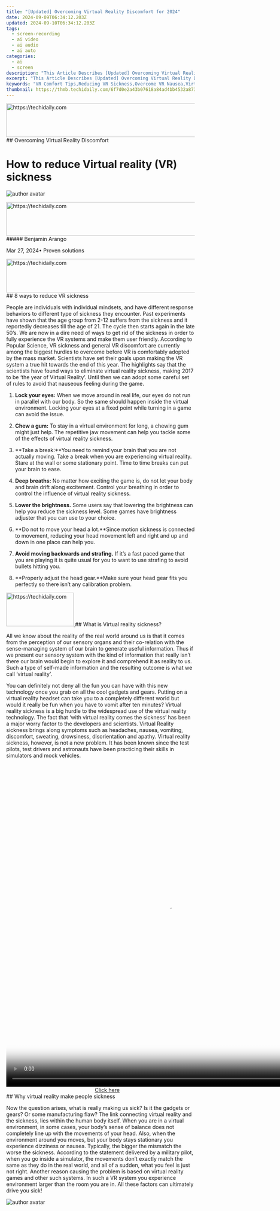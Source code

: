 ```yaml
---
title: "[Updated] Overcoming Virtual Reality Discomfort for 2024"
date: 2024-09-09T06:34:12.203Z
updated: 2024-09-10T06:34:12.203Z
tags: 
  - screen-recording
  - ai video
  - ai audio
  - ai auto
categories: 
  - ai
  - screen
description: "This Article Describes [Updated] Overcoming Virtual Reality Discomfort for 2024"
excerpt: "This Article Describes [Updated] Overcoming Virtual Reality Discomfort for 2024"
keywords: "VR Comfort Tips,Reducing VR Sickness,Overcome VR Nausea,Virtual Reality Stability,Ease VR Discomfort,VR Motion Issues,Balancing VR Experience"
thumbnail: https://thmb.techidaily.com/6f7d0e2a43b07618a84ad4bb4532a87360d4eb5cc4017e6eac185e39f8838773.jpg
---
```


<!-- affiliate ads begin -->
<a href="https://unicoeye.pxf.io/c/5597632/2134218/18498" target="_top" id="2134218">
  <img src="//a.impactradius-go.com/display-ad/18498-2134218" border="0" alt="https://techidaily.com" width="728" height="90"/>
</a>
<img height="0" width="0" src="https://unicoeye.pxf.io/i/5597632/2134218/18498" style="position:absolute;visibility:hidden;" border="0" />
<!-- affiliate ads end -->
## Overcoming Virtual Reality Discomfort

# How to reduce Virtual reality (VR) sickness

![author avatar](https://images.wondershare.com/filmora/article-images/benjamin-arango-author.jpg)

<!-- affiliate ads begin -->
<a href="https://ephamedtechinc.pxf.io/c/5597632/2137229/26400" target="_top" id="2137229">
  <img src="//a.impactradius-go.com/display-ad/26400-2137229" border="0" alt="https://techidaily.com" width="728" height="90"/>
</a>
<img height="0" width="0" src="https://ephamedtechinc.pxf.io/i/5597632/2137229/26400" style="position:absolute;visibility:hidden;" border="0" />
<!-- affiliate ads end -->
##### Benjamin Arango

 Mar 27, 2024• Proven solutions

<!-- affiliate ads begin -->
<a href="https://ephamedtechinc.pxf.io/c/5597632/2137208/26400" target="_top" id="2137208">
  <img src="//a.impactradius-go.com/display-ad/26400-2137208" border="0" alt="https://techidaily.com" width="728" height="90"/>
</a>
<img height="0" width="0" src="https://ephamedtechinc.pxf.io/i/5597632/2137208/26400" style="position:absolute;visibility:hidden;" border="0" />
<!-- affiliate ads end -->
## 8 ways to reduce VR sickness

 People are individuals with individual mindsets, and have different response behaviors to different type of sickness they encounter. Past experiments have shown that the age group from 2-12 suffers from the sickness and it reportedly decreases till the age of 21\. The cycle then starts again in the late 50’s. We are now in a dire need of ways to get rid of the sickness in order to fully experience the VR systems and make them user friendly. According to Popular Science, VR sickness and general VR discomfort are currently among the biggest hurdles to overcome before VR is comfortably adopted by the mass market. Scientists have set their goals upon making the VR system a true hit towards the end of this year. The highlights say that the scientists have found ways to eliminate virtual reality sickness, making 2017 to be ‘the year of Virtual Reality’. Until then we can adopt some careful set of rules to avoid that nauseous feeling during the game.

 1. **Lock your eyes:** When we move around in real life, our eyes do not run in parallel with our body. So the same should happen inside the virtual environment. Locking your eyes at a fixed point while turning in a game can avoid the issue.

 2. **Chew a gum:** To stay in a virtual environment for long, a chewing gum might just help. The repetitive jaw movement can help you tackle some of the effects of virtual reality sickness.

 3. **Take a break:**You need to remind your brain that you are not actually moving. Take a break when you are experiencing virtual reality. Stare at the wall or some stationary point. Time to time breaks can put your brain to ease.

 4. **Deep breaths:** No matter how exciting the game is, do not let your body and brain drift along excitement. Control your breathing in order to control the influence of virtual reality sickness.

 5. **Lower the brightness.**  Some users say that lowering the brightness can help you reduce the sickness level. Some games have brightness adjuster that you can use to your choice.

 6. **Do not to move your head a lot.**Since motion sickness is connected to movement, reducing your head movement left and right and up and down in one place can help you.

 7. **Avoid moving backwards and strafing.**  If it’s a fast paced game that you are playing it is quite usual for you to want to use strafing to avoid bullets hitting you.

 8. **Properly adjust the head gear.**Make sure your head gear fits you perfectly so there isn’t any calibration problem.

<!-- affiliate ads begin -->
<a href="https://aligracehair.sjv.io/c/5597632/2135353/19272" target="_top" id="2135353">
  <img src="//a.impactradius-go.com/display-ad/19272-2135353" border="0" alt="https://techidaily.com" width="180" height="90"/>
</a>
<img height="0" width="0" src="https://aligracehair.sjv.io/i/5597632/2135353/19272" style="position:absolute;visibility:hidden;" border="0" />
<!-- affiliate ads end -->
## What is Virtual reality sickness?

 All we know about the reality of the real world around us is that it comes from the perception of our sensory organs and their co-relation with the sense-managing system of our brain to generate useful information. Thus if we present our sensory system with the kind of information that really isn’t there our brain would begin to explore it and comprehend it as reality to us. Such a type of self-made information and the resulting outcome is what we call ‘virtual reality’.

 You can definitely not deny all the fun you can have with this new technology once you grab on all the cool gadgets and gears. Putting on a virtual reality headset can take you to a completely different world but would it really be fun when you have to vomit after ten minutes? Virtual reality sickness is a big hurdle to the widespread use of the virtual reality technology. The fact that ‘with virtual reality comes the sickness’ has been a major worry factor to the developers and scientists. Virtual Reality sickness brings along symptoms such as headaches, nausea, vomiting, discomfort, sweating, drowsiness, disorientation and apathy. Virtual reality sickness, however, is not a new problem. It has been known since the test pilots, test drivers and astronauts have been practicing their skills in simulators and mock vehicles.

<!-- affiliate ads begin -->
<span id="1484963">
					<video width="864" height="864" style="cursor:pointer"
           poster="//a.impactradius-go.com/display-clicktoplayimage/1484963.png"
           onclick="if(!this.playClicked){this.play();this.setAttribute('controls',true);this.playClicked=true;}">
	   <source src="//a.impactradius-go.com/display-ad/16446-1484963">
	   <img src="//a.impactradius-go.com/display-clicktoplayimage/1484963.png" style="border: none; height: 100%; width: 100%; object-fit: contain">
	</video>
	<div style="width:540px;text-align:center"><a href="javascript:window.open(decodeURIComponent('https%3A%2F%2Flaganoo.pxf.io%2Fc%2F5597632%2F1484963%2F16446'), '_blank');void(0);">Click here</a></div>
</span>
<img height="0" width="0" src="https://imp.pxf.io/i/5597632/1484963/16446" style="position:absolute;visibility:hidden;" border="0" />
<!-- affiliate ads end -->
## Why virtual reality make people sickness

 Now the question arises, what is really making us sick? Is it the gadgets or gears? Or some manufacturing flaw? The link connecting virtual reality and the sickness, lies within the human body itself. When you are in a virtual environment, in some cases, your body’s sense of balance does not completely line up with the movements of your head. Also, when the environment around you moves, but your body stays stationary you experience dizziness or nausea. Typically, the bigger the mismatch the worse the sickness. According to the statement delivered by a military pilot, when you go inside a simulator, the movements don’t exactly match the same as they do in the real world, and all of a sudden, what you feel is just not right. Another reason causing the problem is based on virtual reality games and other such systems. In such a VR system you experience environment larger than the room you are in. All these factors can ultimately drive you sick!

![author avatar](https://images.wondershare.com/filmora/article-images/benjamin-arango-author.jpg)

<!-- affiliate ads begin -->
<span id="1424533">
					<video width="864" height="1536" style="cursor:pointer"
           poster="//a.impactradius-go.com/display-clicktoplayimage/1424533.png"
           onclick="if(!this.playClicked){this.play();this.setAttribute('controls',true);this.playClicked=true;}">
	   <source src="//a.impactradius-go.com/display-ad/16446-1424533">
	   <img src="//a.impactradius-go.com/display-clicktoplayimage/1424533.png" style="border: none; height: 100%; width: 100%; object-fit: contain">
	</video>
	<div style="width:540px;text-align:center"><a href="javascript:window.open(decodeURIComponent('https%3A%2F%2Flaganoo.pxf.io%2Fc%2F5597632%2F1424533%2F16446'), '_blank');void(0);">Click here</a></div>
</span>
<img height="0" width="0" src="https://imp.pxf.io/i/5597632/1424533/16446" style="position:absolute;visibility:hidden;" border="0" />
<!-- affiliate ads end -->
Benjamin Arango

Benjamin Arango is a writer and a lover of all things video.

Follow @Benjamin Arango


<ins class="adsbygoogle"
     style="display:block"
     data-ad-format="autorelaxed"
     data-ad-client="ca-pub-7571918770474297"
     data-ad-slot="1223367746"></ins>



<ins class="adsbygoogle"
     style="display:block"
     data-ad-client="ca-pub-7571918770474297"
     data-ad-slot="8358498916"
     data-ad-format="auto"
     data-full-width-responsive="true"></ins>


<span class="atpl-alsoreadstyle">Also read:</span>
<div><ul>
<li><a href="https://article-files.techidaily.com/new-2024-approved-the-ultimate-guide-for-gopro-professionals/"><u>[New] 2024 Approved The Ultimate Guide for GoPro Professionals</u></a></li>
<li><a href="https://youtube-web.techidaily.com/024-approved-ultimate-gear-premium-lenses-for-vloggers/"><u>[New] 2024 Approved Ultimate Gear Premium Lenses for Vloggers</u></a></li>
<li><a href="https://article-files.techidaily.com/new-androids-best-in-sky-file-sanctuaries-for-2024/"><u>[New] Android's Best In-Sky File Sanctuaries for 2024</u></a></li>
<li><a href="https://article-files.techidaily.com/new-audio-dimming-techniques-in-logic-pro/"><u>[New] Audio Dimming Techniques in Logic Pro</u></a></li>
<li><a href="https://desktop-recording.techidaily.com/new-clip-ppt-deck-to-digital-movie-for-2024/"><u>[New] Clip PPT Deck to Digital Movie for 2024</u></a></li>
<li><a href="https://article-files.techidaily.com/new-compiled-lists-best-online-stores-for-youtube-tones-and-videos/"><u>[New] Compiled Lists Best Online Stores for Youtube Tones and Videos</u></a></li>
<li><a href="https://article-files.techidaily.com/new-exclusive-guide-to-best-uhd-video-players-free-and-versatile-for-pcandmac-for-2024/"><u>[New] Exclusive Guide to Best UHD Video Players (Free & Versatile) for PC&Mac for 2024</u></a></li>
<li><a href="https://article-files.techidaily.com/new-full-range-virtual-sphere-review/"><u>[New] Full Range Virtual Sphere Review</u></a></li>
<li><a href="https://video-capture.techidaily.com/new-how-to-screen-record-on-macbook-air/"><u>[New] How to Screen Record on Macbook Air</u></a></li>
<li><a href="https://fox-info.techidaily.com/new-in-2024-a-guide-to-pinpointing-a-list-video-creators/"><u>[New] In 2024, A Guide to Pinpointing A-List Video Creators</u></a></li>
<li><a href="https://article-files.techidaily.com/new-in-2024-bargain-ballbusters-learn-free-football-broadcast-techniques/"><u>[New] In 2024, Bargain Ballbusters Learn Free Football Broadcast Techniques</u></a></li>
<li><a href="https://screen-video-capture.techidaily.com/new-in-2024-inside-the-pros-playbook-top-5-gaming-techniques/"><u>[New] In 2024, Inside the Pro's Playbook Top 5 Gaming Techniques</u></a></li>
<li><a href="https://article-files.techidaily.com/new-in-2024-swift-navigation-for-iphone-zooming-features/"><u>[New] In 2024, Swift Navigation for iPhone Zooming Features</u></a></li>
<li><a href="https://article-files.techidaily.com/new-revolutionizing-art-sales-7-top-generators-for-turning-images-into-nfts/"><u>[New] Revolutionizing Art Sales - 7 Top Generators for Turning Images Into NFTs</u></a></li>
<li><a href="https://article-files.techidaily.com/new-the-pinnacle-guide-to-uncomplicated-online-live-streams/"><u>[New] The Pinnacle Guide to Uncomplicated Online Live Streams</u></a></li>
<li><a href="https://screen-capture.techidaily.com/new-webcam-video-production-record-edit-and-export-guide-for-2024/"><u>[New] Webcam Video Production Record, Edit & Export Guide for 2024</u></a></li>
<li><a href="https://remote-screen-capture.techidaily.com/new-zooms-auditory-masterclass-fine-tuning-for-impeccable-audio/"><u>[New] Zoom's Auditory Masterclass Fine-Tuning for Impeccable Audio</u></a></li>
<li><a href="https://eaxpv-info.techidaily.com/updated-2024-approved-a-simple-approach-to-youtube-statistics-review/"><u>[Updated] 2024 Approved A Simple Approach to YouTube Statistics Review</u></a></li>
<li><a href="https://article-files.techidaily.com/updated-2024-approved-building-your-brand-creating-a-professional-podcast-feed/"><u>[Updated] 2024 Approved Building Your Brand Creating a Professional Podcast Feed</u></a></li>
<li><a href="https://instagram-video-files.techidaily.com/updated-2024-approved-crescendo-of-creativity-adding-audio-to-ig-stories/"><u>[Updated] 2024 Approved Crescendo of Creativity Adding Audio to IG Stories</u></a></li>
<li><a href="https://article-files.techidaily.com/updated-2024-approved-direct-from-youtube-select-sites-for-effortless-tone-downloads/"><u>[Updated] 2024 Approved Direct-From-YouTube Select Sites for Effortless Tone Downloads</u></a></li>
<li><a href="https://article-files.techidaily.com/updated-2024-approved-strategic-podcast-drop-dates/"><u>[Updated] 2024 Approved Strategic Podcast Drop Dates</u></a></li>
<li><a href="https://article-files.techidaily.com/updated-2024-approved-vertex-productions-summary-pinnacle-studio-assessment-2023/"><u>[Updated] 2024 Approved Vertex Productions Summary Pinnacle Studio Assessment, 2023</u></a></li>
<li><a href="https://article-files.techidaily.com/updated-comparing-the-best-gopro-max-360-vs-hero-11/"><u>[Updated] Comparing the Best GoPro Max 360 VS Hero 11</u></a></li>
<li><a href="https://article-files.techidaily.com/updated-decoding-the-m1-chip-apples-latest-marvel-for-2024/"><u>[Updated] Decoding the M1 Chip Apple's Latest Marvel for 2024</u></a></li>
<li><a href="https://some-knowledge.techidaily.com/updated-harnessing-household-light-use-of-outdoor-elements/"><u>[Updated] Harnessing Household Light Use of Outdoor Elements</u></a></li>
<li><a href="https://snapchat-videos.techidaily.com/updated-in-2024-effortlessly-connect-camera-roll-to-snapchat-sharing-platforms/"><u>[Updated] In 2024, Effortlessly Connect Camera Roll to Snapchat Sharing Platforms</u></a></li>
<li><a href="https://article-files.techidaily.com/updated-the-pathway-to-stunning-visuals-these-top-7-graders-secrets/"><u>[Updated] The Pathway to Stunning Visuals These Top 7 Graders' Secrets</u></a></li>
<li><a href="https://article-files.techidaily.com/updated-virtual-expansion-top-7-gear-choices-for-metavisionaries-for-2024/"><u>[Updated] Virtual Expansion Top 7 Gear Choices for Metavisionaries for 2024</u></a></li>
<li><a href="https://location-fake.techidaily.com/3utools-virtual-location-not-working-on-oppo-reno-10-5g-fix-now-drfone-by-drfone-virtual-android/"><u>3uTools Virtual Location Not Working On Oppo Reno 10 5G? Fix Now | Dr.fone</u></a></li>
<li><a href="https://some-knowledge.techidaily.com/apple-dvdmacx-itunes-dvd-ripper/"><u>Appleデバイス向けビデオ保存: DVD用MacX iTunes DVD Ripperによる変換ガイド</u></a></li>
<li><a href="https://tech-recovery.techidaily.com/decoding-the-intellect-behind-android-os-a-deep-dive-into-its-intelligent-capabilities/"><u>Decoding the Intellect Behind Android OS: A Deep Dive Into Its Intelligent Capabilities</u></a></li>
<li><a href="https://tech-hub.techidaily.com/elevate-your-ai-experience-with-chatgpt-desktop-app-features-that-surpass-the-online-counterpart/"><u>Elevate Your AI Experience with ChatGPT Desktop App: Features That Surpass the Online Counterpart</u></a></li>
<li><a href="https://article-files.techidaily.com/essential-websites-how-to-get-the-right-youtube-ringtones-for-2024/"><u>Essential Websites How to Get the Right YouTube Ringtones for 2024</u></a></li>
<li><a href="https://iphone-unlock.techidaily.com/full-guide-to-unlock-apple-iphone-14-with-itunes-drfone-by-drfone-ios/"><u>Full Guide to Unlock Apple iPhone 14 with iTunes | Dr.fone</u></a></li>
<li><a href="https://unlock-android.techidaily.com/how-to-unlock-vivo-s18-phone-with-broken-screen-by-drfone-android/"><u>How to Unlock Vivo S18 Phone with Broken Screen</u></a></li>
<li><a href="https://article-files.techidaily.com/in-2024-21-edition-deep-dive-unraveling-vegas-pros-complexities/"><u>In 2024, '21 Edition Deep-Dive Unraveling Vegas Pro’s Complexities</u></a></li>
<li><a href="https://article-files.techidaily.com/in-2024-comic-crafting-on-apple-devices/"><u>In 2024, Comic Crafting on Apple Devices</u></a></li>
<li><a href="https://review-topics.techidaily.com/in-2024-does-life360-notify-when-you-log-out-on-honor-x9b-drfone-by-drfone-virtual-android/"><u>In 2024, Does Life360 Notify When You Log Out On Honor X9b? | Dr.fone</u></a></li>
<li><a href="https://unlock-android.techidaily.com/in-2024-how-to-reset-gmail-password-on-xiaomi-redmi-13c-devices-by-drfone-android/"><u>In 2024, How to Reset Gmail Password on Xiaomi Redmi 13C Devices</u></a></li>
<li><a href="https://article-files.techidaily.com/in-2024-unraveling-the-best-free-srt-translators-your-essential-guidebook/"><u>In 2024, Unraveling the Best Free SRT Translators Your Essential Guidebook</u></a></li>
<li><a href="https://twitter-clips.techidaily.com/master-tweet-management-ultimate-list-of-unfollow-aids/"><u>Master Tweet Management Ultimate List of Unfollow Aids</u></a></li>
<li><a href="https://video-ai-editor.techidaily.com/new-2024-approved-top-10-video-editing-tools-for-young-creators-free-and-paid-options/"><u>New 2024 Approved Top 10 Video Editing Tools for Young Creators Free and Paid Options</u></a></li>
<li><a href="https://article-files.techidaily.com/optimizing-conversion-processes-from-xml-to-high-quality-srts/"><u>Optimizing Conversion Processes From XML to High-Quality SRTs</u></a></li>
<li><a href="https://program-issues.techidaily.com/troubleshooting-and-fixing-the-dying-light-audio-problem/"><u>Troubleshooting and Fixing the 'Dying Light' Audio Problem</u></a></li>
<li><a href="https://video-content-creator.techidaily.com/updated-easy-tone-generation-5-best-free-online-tools-you-need-for-2024/"><u>Updated Easy Tone Generation 5 Best Free Online Tools You Need for 2024</u></a></li>
</ul></div>
